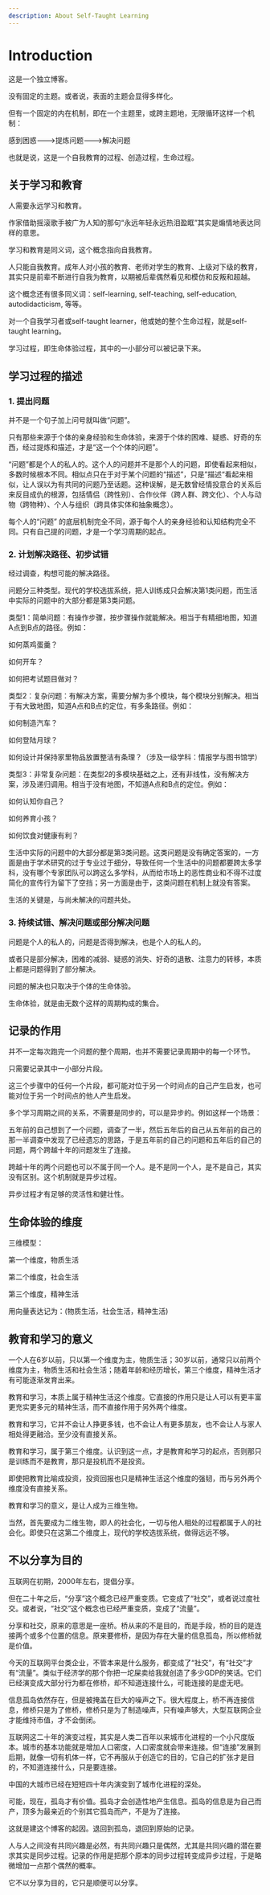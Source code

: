 ```yaml
---
description: About Self-Taught Learning
---
```


# Introduction

这是一个独立博客。

没有固定的主题。或者说，表面的主题会显得多样化。

但有一个固定的内在机制，即在一个主题里，或跨主题地，无限循环这样一个机制：

感到困惑---&gt;提炼问题---&gt;解决问题

也就是说，这是一个自我教育的过程、创造过程，生命过程。



## 关于学习和教育

人需要永远学习和教育。

作家借助摇滚歌手被广为人知的那句“永远年轻永远热泪盈眶”其实是煽情地表达同样的意思。

学习和教育是同义词，这个概念指向自我教育。

人只能自我教育。成年人对小孩的教育、老师对学生的教育、上级对下级的教育，其实只是前辈不断进行自我为教育，以期被后辈偶然看见和模仿和反叛和超越。

这个概念还有很多同义词：self-learning, self-teaching, self-education, autodidacticism, 等等。

对一个自我学习者或self-taught learner，他或她的整个生命过程，就是self-taught learning。

学习过程，即生命体验过程，其中的一小部分可以被记录下来。

## **学习过程的描述**

### 1. 提出问题

并不是一个句子加上问号就叫做“问题”。

只有那些来源于个体的亲身经验和生命体验，来源于个体的困难、疑惑、好奇的东西，经过提炼和描述，才是“这一个个体的问题”。

 “问题”都是个人的私人的。这个人的问题并不是那个人的问题，即使看起来相似，多数时候根本不同。相似点只在于对于某个问题的“描述”，只是”描述“看起来相似，让人误以为有共同的问题乃至话题。这种误解，是无数曾经情投意合的关系后来反目成仇的根源，包括情侣（跨性别）、合作伙伴（跨人群、跨文化）、个人与动物（跨物种）、个人与组织（跨具体实体和抽象概念）。

每个人的“问题” 的底层机制完全不同，源于每个人的亲身经验和认知结构完全不同。只有自己提的问题，才是一个学习周期的起点。

### 2. 计划解决路径、初步试错

经过调查，构想可能的解决路径。

问题分三种类型。现代的学校选拔系统，把人训练成只会解决第1类问题，而生活中实际的问题中的大部分都是第3类问题。

类型1：简单问题：有操作步骤，按步骤操作就能解决。相当于有精细地图，知道A点到B点的路径。例如：

如何蒸鸡蛋羹？

如何开车？

如何把考试题目做对？ 

类型2：复杂问题：有解决方案，需要分解为多个模块，每个模块分别解决。相当于有大致地图，知道A点和B点的定位，有多条路径。例如：

如何制造汽车？

如何登陆月球？ 

如何设计并保持家里物品放置整洁有条理？（涉及一级学科：情报学与图书馆学）

类型3：非常复杂问题：在类型2的多模块基础之上，还有非线性，没有解决方案，涉及递归调用。相当于没有地图，不知道A点和B点的定位。例如：

如何认知你自己？

如何养育小孩？

如何饮食对健康有利？

生活中实际的问题中的大部分都是第3类问题。这类问题是没有确定答案的，一方面是由于学术研究的过于专业过于细分，导致任何一个生活中的问题都要跨太多学科，没有哪个专家团队可以跨这么多学科，从而给市场上的恶性商业和不得不过度简化的宣传行为留下了空挡；另一方面是由于，这类问题在机制上就没有答案。

生活的关键是，与尚未解决的问题共处。

### 3. 持续试错、解决问题或部分解决问题

问题是个人的私人的，问题是否得到解决，也是个人的私人的。

或者只是部分解决，困难的减弱、疑惑的消失、好奇的退散、注意力的转移，本质上都是问题得到了部分解决。

问题的解决也只取决于个体的生命体验。

生命体验，就是由无数个这样的周期构成的集合。

## **记录的作用**

并不一定每次跑完一个问题的整个周期，也并不需要记录周期中的每一个环节。

只需要记录其中一小部分片段。

这三个步骤中的任何一个片段，都可能对位于另一个时间点的自己产生启发，也可能对位于另一个时间点的他人产生启发。

多个学习周期之间的关系，不需要是同步的，可以是异步的。例如这样一个场景：

五年前的自己想到了一个问题，调查了一半，然后五年后的自己从五年前的自己的那一半调查中发现了已经遗忘的思路，于是五年前的自己的问题和五年后的自己的问题，两个跨越十年的问题发生了连接。

跨越十年的两个问题也可以不属于同一个人。是不是同一个人，是不是自己，其实没有区别。这个机制就是异步过程。

异步过程才有足够的灵活性和健壮性。

## **生命体验的维度**

三维模型：

第一个维度，物质生活

第二个维度，社会生活

第三个维度，精神生活

用向量表达记为：\(物质生活，社会生活，精神生活\)

## **教育和学习的意义**

一个人在6岁以前，只以第一个维度为主，物质生活；30岁以前，通常只以前两个维度为主，物质生活和社会生活；随着年龄和经历增长，第三个维度，精神生活才有可能逐渐发育出来。

教育和学习，本质上属于精神生活这个维度。它直接的作用只是让人可以有更丰富更充实更多元的精神生活，而不直接作用于另外两个维度。

教育和学习，它并不会让人挣更多钱，也不会让人有更多朋友，也不会让人与家人相处得更融洽。至少没有直接关系。

教育和学习，属于第三个维度。认识到这一点，才是教育和学习的起点，否则那只是训练而不是教育，那只是投机而不是投资。

即使把教育比喻成投资，投资回报也只是精神生活这个维度的强韧，而与另外两个维度没有直接关系。

教育和学习的意义，是让人成为三维生物。

当然，首先要成为二维生物，即人的社会化，一切与他人相处的过程都属于人的社会化。即使只在这第二个维度上，现代的学校选拔系统，做得远远不够。

## **不以分享为目的**

互联网在初期，2000年左右，提倡分享。

但在二十年之后，“分享”这个概念已经严重变质。它变成了“社交”，或者说过度社交。或者说，“社交”这个概念也已经严重变质，变成了“流量”。

分享和社交，原来的意思是一座桥。桥从来的不是目的，而是手段，桥的目的是连接两个或多个位置的信息。原来要修桥，是因为存在大量的信息孤岛，所以修桥就是价值。

今天的互联网平台类企业，不管本来是什么服务，都变成了“社交”，有“社交”才有“流量”。类似于经济学的那个你把一坨屎卖给我就创造了多少GDP的笑话。它们已经演变成大部分行为都在修桥，却不知道连接什么，可能连接的是虚无吧。

信息孤岛依然存在，但是被掩盖在巨大的噪声之下。很大程度上，桥不再连接信息，修桥只是为了修桥，修桥只是为了制造噪声，只有噪声够大，大型互联网企业才能维持市值，才不会倒闭。

互联网这二十年的演变过程，其实是人类二百年以来城市化进程的一个小尺度版本。城市的基本功能就是增加人口密度，人口密度就会带来连接。但“连接”发展到后期，就像一切有机体一样，它不再服从于创造它的目的，它自己的扩张才是目的，不知道连接什么，只是要连接。

中国的大城市已经在短短四十年内演变到了城市化进程的深处。

可能，现在，孤岛才有价值。孤岛才会创造性地产生信息。孤岛的信息是为自己而产，顶多为最亲近的个别其它孤岛而产，不是为了连接。

这就是建这个博客的起因。退回到孤岛，退回到原始的记录。

人与人之间没有共同兴趣是必然，有共同兴趣只是偶然，尤其是共同兴趣的潜在要求其实是同步过程。记录的作用是把那个原本的同步过程转变成异步过程，于是略微增加一点那个偶然的概率。

它不以分享为目的，它只是顺便可以分享。





